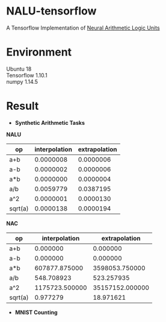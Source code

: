 # NALU-tensorflow
A Tensorflow Implementation of [Neural Arithmetic Logic Units](https://arxiv.org/abs/1808.00508)

# Environment
Ubuntu 18<br/>
Tensorflow 1.10.1<br/>
numpy 1.14.5<br/>

# Result
- **Synthetic Arithmetic Tasks**

**NALU**

|op|interpolation|extrapolation|
|-----|-----|-----|
|a+b| 0.0000008 | 0.0000006 |
|a-b| 0.0000002 | 0.0000006 |
|a*b| 0.0000000 | 0.0000004 |
|a/b| 0.0059779 | 0.0387195 |
|a^2| 0.0000001 | 0.0000130 |
|sqrt(a)| 0.0000138 | 0.0000194 |

**NAC**

|op|interpolation|extrapolation|
|-----|-----|-----|
|a+b|0.000000|0.000000|
|a-b|0.000000|0.000000|
|a*b|607877.875000|3598053.750000|
|a/b|548.708923|523.257935|
|a^2|1175723.500000|35157152.000000|
|sqrt(a)|0.977279|18.971621|

- **MNIST Counting**
 
